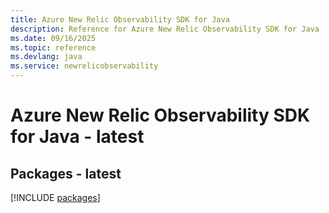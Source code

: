 ```yaml
---
title: Azure New Relic Observability SDK for Java
description: Reference for Azure New Relic Observability SDK for Java
ms.date: 09/16/2025
ms.topic: reference
ms.devlang: java
ms.service: newrelicobservability
---
```

# Azure New Relic Observability SDK for Java - latest
## Packages - latest
[!INCLUDE [packages](new-relic-observability-index.md)]